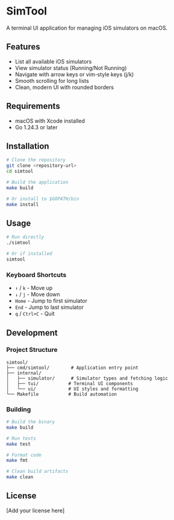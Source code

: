 # SimTool

A terminal UI application for managing iOS simulators on macOS.

## Features

- List all available iOS simulators
- View simulator status (Running/Not Running)
- Navigate with arrow keys or vim-style keys (j/k)
- Smooth scrolling for long lists
- Clean, modern UI with rounded borders

## Requirements

- macOS with Xcode installed
- Go 1.24.3 or later

## Installation

```bash
# Clone the repository
git clone <repository-url>
cd simtool

# Build the application
make build

# Or install to $GOPATH/bin
make install
```

## Usage

```bash
# Run directly
./simtool

# Or if installed
simtool
```

### Keyboard Shortcuts

- `↑` / `k` - Move up
- `↓` / `j` - Move down
- `Home` - Jump to first simulator
- `End` - Jump to last simulator
- `q` / `Ctrl+C` - Quit

## Development

### Project Structure

```
simtool/
├── cmd/simtool/        # Application entry point
├── internal/
│   ├── simulator/      # Simulator types and fetching logic
│   ├── tui/           # Terminal UI components
│   └── ui/            # UI styles and formatting
└── Makefile           # Build automation
```

### Building

```bash
# Build the binary
make build

# Run tests
make test

# Format code
make fmt

# Clean build artifacts
make clean
```

## License

[Add your license here]